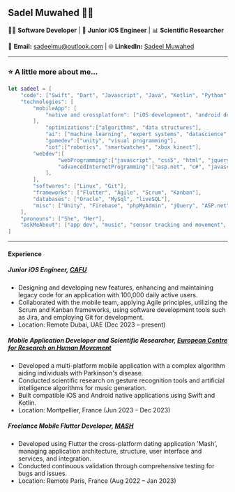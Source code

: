 ## Sadel Muwahed 👩‍💻

👩‍💻 **Software Developer** | 📱 **Junior iOS Engineer** | 📊 **Scientific Researcher**

📧 **Email:** sadeelmu@outlook.com | 🌐 **LinkedIn:** [Sadeel Muwahed](https://www.linkedin.com/in/sadeel-muwahed/) 

---

### ⭐ A little more about me...  

```swift
let sadeel = [
    "code": ["Swift", "Dart", "Javascript", "Java", "Kotlin", "Python", "SQL", "C#", "C++", "C"],
    "technologies": [
        "mobileApp": [
            "native and crossplatform": ["iOS development", "android development", "flutter"],
        ],
            "optimizations":["algorithms", "data structures"],
            "ai": ["machine learning", "expert systems", "datascience", "predictive algorithms"],
            "gamedev":["unity", "visual programming"],
            "iot":["robotics", "smartwatches", "xbox kinect"],
        "webdev":[
                "webProgramming":["javascript", "css5", "html", "jquery", "phpMyAdmin"],
                "advancedInternetProgramming":["asp.net", "c#", "javascript", "html", "css"]
            ],
        ],
        "softwares": ["Linux", "Git"],
        "frameworks": ["Flutter", "Agile", "Scrum", "Kanban"],
        "databases": ["Oracle", "MySql", "liveSQL"],
        "misc": ["Unity", "Firebase", "phpMyAdmin", "jQuery", "ASP.net"]
    ],
    "pronouns": ["She", "Her"],
    "askMeAbout": ["app dev", "music", "sensor tracking and movement", "web dev", "tech", "muay thai", "fractals", "tetris"]
]
```

---

#### Experience

##### Junior iOS Engineer, [CAFU](https://www.cafu.com/)
- Designing and developing new features, enhancing and maintaining legacy code for an application with 100,000 daily active users.
- Collaborated with the mobile team, applying Agile principles, utilizing the Scrum and Kanban frameworks, using software development tools such as Jira, and employing Git for development.
- Location: Remote Dubai, UAE (Dec 2023 – present)

##### Mobile Application Developer and Scientific Researcher, [European Centre for Research on Human Movement](https://dhm.euromov.eu/)
- Developed a multi-platform mobile application with a complex algorithm aiding individuals with Parkinson's disease.
- Conducted scientific research on gesture recognition tools and artificial intelligence algorithms for music generation.
- Built compatible iOS and Android native applications using Swift and Kotlin.
- Location: Montpellier, France (Jun 2023 – Dec 2023)

##### Freelance Mobile Flutter Developer, [MASH](https://apps.apple.com/jo/app/mash/id6444130930)
- Developed using Flutter the cross-platform dating application 'Mash', managing application architecture, structure, user interface and services, and integration.
- Conducted continuous validation through comprehensive testing for bugs and issues.
- Location: Remote Paris, France (Aug 2022 – Jan 2023)
